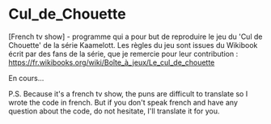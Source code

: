 # Cul_de_Chouette
[French tv show] - programme qui a pour but de reproduire le jeu du 'Cul de Chouette' de la série Kaamelott.
Les règles du jeu sont issues du Wikibook écrit par des fans de la série, que je remercie pour leur contribution : https://fr.wikibooks.org/wiki/Boîte_à_jeux/Le_cul_de_chouette


En cours...


P.S. Because it's a french tv show, the puns are difficult to translate so I wrote the code in french. But if you don't speak french and have any question about the code, do not hesitate, I'll translate it for you. 
